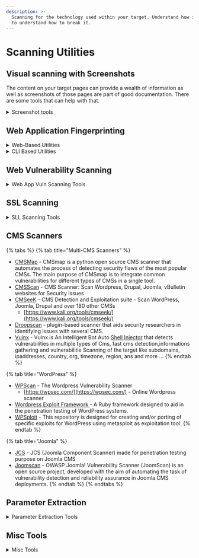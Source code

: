 ```yaml
---
description: >-
  Scanning for the technology used within your target. Understand how it works,
  to understand how to break it.
---
```


# Scanning Utilities

## **Visual scanning with Screenshots**

The content on your target pages can provide a wealth of information as well as screenshots of those pages are part of good documentation. There are some tools that can  help with that.

<details>

<summary>Screenshot tools</summary>

* [gowitness](https://github.com/sensepost/gowitness) - A website screenshot utility written in Golang, that uses Chrome Headless to generate screenshots of web interfaces using the command line, with a handy report viewer to process results.
* [eyeballer](https://github.com/bishopfox/eyeballer) - Eyeballer is meant for large-scope network penetration tests where you need to find "interesting" targets from a huge set of web-based hosts. Go ahead and use your favorite screenshotting tool like normal (EyeWitness or GoWitness) and then run them through Eyeballer to tell you what's likely to contain vulnerabilities, and what isn't.
* [EyeWitness](https://github.com/FortyNorthSecurity/EyeWitness) - EyeWitness is designed to take screenshots of websites, provide some server header info, and identify default credentials if possible.
  * [https://www.christophertruncer.com/eyewitness-usage-guide/](https://www.christophertruncer.com/eyewitness-usage-guide/)

</details>

## **Web Application Fingerprinting**

<details>

<summary>Web-Based Utilities</summary>

* These are not only very detailed and helpful tools, but they allow you to gather tons of intel on your target in a passive recon phase, as to not interaction with the target or its infrastructure at all.
* [Netcraft](https://www.netcraft.com/) - Offers a slew of tools including a handy browser extension for on demand scanning of websites for reputation and technical data.
* [Wappalyzer](https://www.wappalyzer.com/) - Scanning tool that can determine the web technologies that are used on the target web page.
* [Builtwith](https://builtwith.com/) - Similar as above.&#x20;
* [Visual Site Mapper ](http://visualsitemapper.com/)- Handy tool for conceptualizing a target website in a different way.
* [Mozilla Observatory](https://observatory.mozilla.org/) - Fantastic resource that will scan for HTTP, SSL, and TLS settings and return with an overall grade based on a scored checklist. Can be run to include a few other popular third party scanning utilities for even easier recon.
  * [Qualys SSLlabs test ](https://www.ssllabs.com/ssltest/)- Scan and score SLL/TLS settings
  * [Security Headers](https://securityheaders.com/) - Analyze the data found in HTTP responses to a domain
  * Immuniweb tools [SSL](https://www.immuniweb.com/ssl/) and [WebSec](https://www.immuniweb.com/websec/) test

</details>

<details>

<summary>CLI Based Utilities</summary>

* [What Web](https://github.com/urbanadventurer/whatweb) - WhatWeb recognizes web technologies including content management systems (CMS), blogging platforms, statistic/analytics packages, JavaScript libraries, web servers, and embedded devices. WhatWeb has over 1800 plugins, each to recognize something different. WhatWeb also identifies version numbers, email addresses, account IDs, web framework modules, SQL errors, and more.
* [wafw00f](https://github.com/EnableSecurity/wafw00f) - WAFW00F allows one to identify and fingerprint Web Application Firewall (WAF) products protecting a website.
* [Blind Elephant](http://blindelephant.sourceforge.net/) - The BlindElephant Web Application Fingerprinter attempts to discover the version of a (known) web application by comparing static files at known locations against precomputed hashes for versions of those files in all all available releases. The technique is fast, low-bandwidth, non-invasive, generic, and highly automatable.
* [Virtual Host Scanner](https://github.com/codingo/VHostScan) - A virtual host scanner that can be used with pivot tools, detect catch-all scenarios, aliases and dynamic default pages.
* [https://whatcms.org/](https://whatcms.org/) - Web based tool to determine what CMS a site is using.
* [httprint](https://www.kali.org/tools/httprint/) - httprint is a web server fingerprinting tool. It relies on web server characteristics to accurately identify web servers, despite the fact that they may have been obfuscated by changing the server banner strings, or by plug-ins such as mod\_security or servermaskd

</details>

## **Web Vulnerability Scanning**

<details>

<summary>Web App Vuln Scanning Tools</summary>

...burp.....

* [Nikto](https://github.com/sullo/nikto) - Nikto is an Open Source (GPL) web server scanner which performs comprehensive tests against web servers for multiple items, including over 6700 potentially dangerous files/programs, checks for outdated versions of over 1250 servers, and version specific problems on over 270 servers.
  * [https://cirt.net/Nikto2](https://cirt.net/Nikto2)
  *   Nikto web server scan

      ```
      nikto -h 10.10.10.10
      ```
* [Arachni](https://www.arachni-scanner.com/) - Arachni is a feature-full, modular, high-performance Ruby framework aimed towards helping penetration testers and administrators evaluate the security of modern web applications.
  * [Arachni Web UI](https://github.com/Arachni/arachni-ui-web/wiki)
* [W3AF](https://github.com/andresriancho/w3af) - w3af: web application attack and audit framework, the open source web vulnerability scanner.
*   [Wapiti](https://wapiti.sourceforge.io/) - Wapiti allows you to audit the security of your websites or web applications.

    It performs "black-box" scans (it does not study the source code) of the web application by crawling the webpages of the deployed webapp, looking for scripts and forms where it can inject data.
* [Vega Scanner](https://subgraph.com/vega/) - Vega is a free and open source web security scanner and web security testing platform to test the security of web applications. Vega can help you find and validate SQL Injection, Cross-Site Scripting (XSS), inadvertently disclosed sensitive information, and other vulnerabilities.
* [WAVE](https://github.com/adithyan-ak/WAVE) - Web Application Vulnerability Exploiter (WAVE) is basically a vulnerability scanner which scans for Secuirity Vulnerabilities in web applications.
* [https://snyk.io/website-scanner/](https://snyk.io/website-scanner/) - Get a full website security check for known vulnerabilities and HTTP security headers

</details>

## SSL Scanning

<details>

<summary>SLL Scanning Tools</summary>

* [sslscan](https://www.kali.org/tools/sslscan/) - SSLScan queries SSL services, such as HTTPS, in order to determine the ciphers that are supported. SSLScan is designed to be easy, lean and fast. The output includes preferred ciphers of the SSL service, the certificate and is in text and XML formats.
  * [tlssled](https://www.kali.org/tools/tlssled/) - TLSSLed is a Linux shell script whose purpose is to evaluate the security of a target SSL/TLS (HTTPS) web server implementation. Basec on sslscan.
* [sslyze](https://www.kali.org/tools/sslyze/) - SSLyze is a Python tool that can analyze the SSL configuration of a server by connecting to it. It is designed to be fast and comprehensive, and should help organizations and testers identify misconfigurations affecting their SSL servers.
* [testssl.sh](https://www.kali.org/tools/testssl.sh/) - testssl.sh is a free command line tool which checks a server’s service on any port for the support of TLS/SSL ciphers, protocols as well as recent cryptographic flaws and more.
* [o-saft](https://www.kali.org/tools/o-saft/) - O-Saft is an easy to use tool to show information about SSL certificates and tests the SSL connection according to a given list of ciphers and various SSL configurations.
* [qsslcaudit](https://www.kali.org/tools/qsslcaudit/) - This tool can be used to determine if an application that uses TLS/SSL for its data transfers does this in a secure way.

</details>

## **CMS Scanners**

{% tabs %}
{% tab title="Multi-CMS Scanners" %}
* [CMSMap](https://github.com/Dionach/CMSmap) - CMSmap is a python open source CMS scanner that automates the process of detecting security flaws of the most popular CMSs. The main purpose of CMSmap is to integrate common vulnerabilities for different types of CMSs in a single tool.
* [CMSScan](https://github.com/ajinabraham/CMSScan) - CMS Scanner: Scan Wordpress, Drupal, Joomla, vBulletin websites for Security issues
* [CMSeeK](https://github.com/Tuhinshubhra/CMSeeK) - CMS Detection and Exploitation suite - Scan WordPress, Joomla, Drupal and over 180 other CMSs
  * [https://www.kali.org/tools/cmseek/](https://www.kali.org/tools/cmseek/)
* [Droopscan](https://github.com/droope/droopescan) - plugin-based scanner that aids security researchers in identifying issues with several CMS.
* [Vulnx](https://github.com/anouarbensaad/vulnx) - Vulnx is An Intelligent Bot Auto [Shell Injector](https://github.com/anouarbensaad/vulnx/wiki/Usage#run-exploits) that detects vulnerabilities in multiple types of Cms, fast cms detection,informations gathering and vulnerabilitie Scanning of the target like subdomains, ipaddresses, country, org, timezone, region, ans and more ...
{% endtab %}

{% tab title="WordPress" %}
* [WPScan](https://github.com/wpscanteam/wpscan) - The Wordpress Vulnerability Scanner
  * [https://wpsec.com/](https://wpsec.com/) - Online Wordpress scanner
* [Wordpress Exploit Framework ](https://github.com/rastating/wordpress-exploit-framework) - A Ruby framework designed to aid in the penetration testing of WordPress systems.
* [WPSploit](https://github.com/espreto/wpsploit) - This repository is designed for creating and/or porting of specific exploits for WordPress using metasploit as exploitation tool.
{% endtab %}

{% tab title="Joomla" %}
* [JCS](https://github.com/TheM4hd1/JCS) - JCS (Joomla Component Scanner) made for penetration testing purpose on Joomla CMS
* [Joomscan](https://wiki.owasp.org/index.php/Category:OWASP\_Joomla\_Vulnerability\_Scanner\_Project) - OWASP Joomla! Vulnerability Scanner (JoomScan) is an open source project, developed with the aim of automating the task of vulnerability detection and reliability assurance in Joomla CMS deployments.
{% endtab %}
{% endtabs %}

## **Parameter Extraction**

<details>

<summary>Parameter Extraction Tools</summary>

* [ParamSpider](https://github.com/devanshbatham/ParamSpider) - Utility that scans the domain and sub-domains for exploitable parameters
* [Parameth](https://github.com/maK-/parameth) - This tool can be used to brute discover GET and POST parameters
* [Arjun](https://github.com/s0md3v/Arjun) - Arjun can find query parameters for URL endpoints.
* [Sh1Yo/x8](https://github.com/Sh1Yo/x8) - Hidden parameters discovery suite
* [Burp Suite Extension: Param Miner](https://portswigger.net/bappstore/17d2949a985c4b7ca092728dba871943) - This extension identifies hidden, unlinked parameters. It's particularly useful for finding web cache poisoning vulnerabilities.
* [ffuf](https://www.kali.org/tools/ffuf/) - ffuf is a fest web fuzzer written in Go that allows typical directory discovery, virtual host discovery (without DNS records) and GET and POST parameter fuzzing.

</details>

## Misc Tools

<details>

<summary>Misc Tools</summary>

* [BFAC](https://github.com/mazen160/bfac) - BFAC (Backup File Artifacts Checker): An automated tool that checks for backup artifacts that may disclose the web-application's source code.
* [RetireJS](https://retirejs.github.io/retire.js/) - Scanner to detect javascript libraries and known vulnerabilities within them.
* [SnallyGaster](https://github.com/hannob/snallygaster) - Snallygaster is a tool that looks for files accessible on web servers that shouldn't be public and can pose a security risk.
* [Broken Link Checker](https://github.com/stevenvachon/broken-link-checker) - Find broken links, missing images, etc within your HTML.
* [AAP](https://github.com/PushpenderIndia/aapfinder) - AAP Finder (Advanced Admin Page Finder) is a tool written in Python3 with advanced functionalities, with more than 700+ Potential Admin Panels. This Tool Can Easily Find Login Pages of Any Site & is also capable to detect _robots.txt_ File.
* [Admin-Scanner](https://github.com/alienwhatever/Admin-Scanner) - This tool is design to find admin panel of any website by using custom wordlist or default wordlist easily and allow you to find admin panel trough a proxy server.
* [Breacher](https://github.com/s0md3v/Breacher) - An advanced multithreaded admin panel finder written in python.
* [JS-Scan](https://github.com/zseano/JS-Scan) - aA.js scanner, built in php. designed to scrape urls and other info
* [SecretFinder](https://github.com/m4ll0k/SecretFinder) - A python script for find sensitive data (apikeys, accesstoken,jwt,..) and search anything on javascript files.
* [certgraph](https://www.kali.org/tools/certgraph/) - This package contains a tool to crawl the graph of certificate Alternate Names. CertGraph crawls SSL certificates creating a directed graph where each domain is a node and the certificate alternative names for that domain’s certificate are the edges to other domain nodes.
* [changeme](https://www.kali.org/tools/changeme/) - This package contains a default credential scanner. changeme supports the http/https, MSSQL, MySQL, Postgres, ssh and ssh w/key protocols.O-Saft is an easy to use tool to show information about SSL certificates and tests the SSL connection according to a given list of ciphers and various SSL configurations.
* [https://csp-evaluator.withgoogle.com/](https://csp-evaluator.withgoogle.com/) - CSP Evaluator allows developers and security experts to check if a Content Security Policy (CSP) serves as a strong mitigation against [cross-site scripting attacks](https://www.google.com/about/appsecurity/learning/xss/)[https://github.com/rly0nheart/oxdork](https://github.com/rly0nheart/oxdork)
* [oxdork](https://github.com/rly0nheart/oxdork) - oxDork uses Google dorking techniques and Google dorks to find security holes and misconfigurations in web servers.
* [subjs](https://github.com/lc/subjs) - Fetches javascript file from a list of URLS or subdomains.
* [Interlace](https://github.com/codingo/Interlace) - Easily turn single threaded command line applications into a fast, multi-threaded application with CIDR and glob support.
  * [https://hakluke.medium.com/interlace-a-productivity-tool-for-pentesters-and-bug-hunters-automate-and-multithread-your-d18c81371d3d](https://hakluke.medium.com/interlace-a-productivity-tool-for-pentesters-and-bug-hunters-automate-and-multithread-your-d18c81371d3d)

</details>
